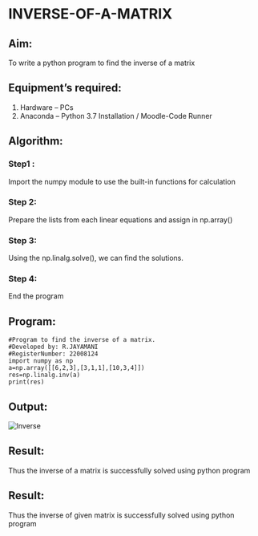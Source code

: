 # INVERSE-OF-A-MATRIX
## Aim:
To write a python program to find the inverse of a matrix
## Equipment’s required:
1. 	Hardware – PCs
2. 	Anaconda – Python 3.7 Installation / Moodle-Code Runner
## Algorithm:
### Step1 : 
Import the numpy module to use the built-in functions for calculation
### Step 2: 
Prepare the lists from each linear equations and assign in np.array()
### Step 3: 
Using the np.linalg.solve(), we can find the solutions.
### Step 4: 
End the program


## Program:
```
#Program to find the inverse of a matrix.
#Developed by: R.JAYAMANI
#RegisterNumber: 22008124
import numpy as np
a=np.array([[6,2,3],[3,1,1],[10,3,4]])
res=np.linalg.inv(a)
print(res)
```

## Output:
![Inverse](https://user-images.githubusercontent.com/85949888/209549664-3f0782c4-18b5-4b4d-9930-6c74a8dd3985.png)

## Result:
Thus the inverse of a matrix is successfully solved using python program



## Result:
Thus the inverse of given matrix is successfully solved using python program

